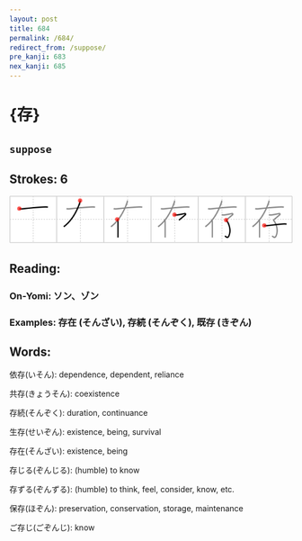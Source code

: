 ```yaml
---
layout: post
title: 684
permalink: /684/
redirect_from: /suppose/
pre_kanji: 683
nex_kanji: 685
---
```


# {存}

## `suppose`

## Strokes: 6

<div class="stroke"><img src="../images/E5AD98.png" /></div>

## Reading:

### On-Yomi: ソン、ゾン

### Examples: 存在 (そんざい), 存続 (そんぞく), 既存 (きぞん)

## Words:

依存(いそん): dependence, dependent, reliance

共存(きょうそん): coexistence

存続(そんぞく): duration, continuance

生存(せいぞん): existence, being, survival

存在(そんざい): existence, being

存じる(ぞんじる): (humble) to know

存ずる(ぞんずる): (humble) to think, feel, consider, know, etc.

保存(ほぞん): preservation, conservation, storage, maintenance

ご存じ(ごぞんじ): know
